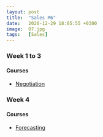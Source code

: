 ```yaml
---
layout: post
title:  "Sales M6"
date:   2020-12-29 18:05:55 +0300
image:  07.jpg
tags:   [Sales]
---
```

### Week 1 to 3
#### Courses
* [Negotiation](https://www.coursera.org/learn/negotiation)

### Week 4
#### Courses
* [Forecasting](https://www.coursera.org/learn/forecasting-models-marketing-decisions)

[jekyll-docs]: https://jekyllrb.com/docs/home
[jekyll-gh]:   https://github.com/jekyll/jekyll
[jekyll-talk]: https://talk.jekyllrb.com/
